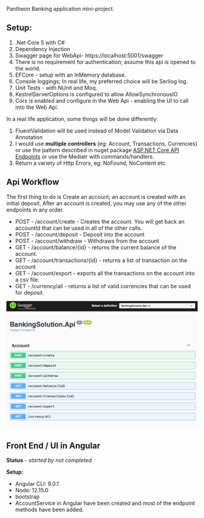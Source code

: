 Pantheon Banking application mini-project.

## Setup:
1. .Net Core 5 with C#
2. Dependency Injection
2. Swagger page for WebApi- https://localhost:5001/swagger
3. There is no requirement for authentication; assume this api is opened to the world.
4. EFCore - setup with an InMemory database.
5. Console loggings; In real life, my preferred choice will be Serilog log.
6. Unit Tests - with NUnit and Moq.
7. KestrelServerOptions is configured to allow AllowSynchronousIO
8. Cors is enabled and configure in the Web Api - enabling the UI to call into the Web Api.

In a real life application, some things will be done differently:

1. FluentValidation will be used instead of Model Validation via Data Annotation
2. I would use **multiple controllers** (eg: Account, Transactions, Currencies) or  use the pattern described in nuget package [ASP.NET Core API Endpoints](https://github.com/ardalis/ApiEndpoints) or use the Mediatr with commands/handlers.
3. Return a variety of Http Errors, eg: NoFound, NoContent etc


## Api Workflow

The first thing to do is Create an account; an account is created with an initial deposit.  After an account is created, you may use any of the other endpoints in any order.

* POST - /account/create - Creates the account. You will get back an accountId that can be used in all of the other calls.
* POST - /account/deposit - Deposit into the account
* POST - /account/withdraw - Withdraws from the account
* GET - /account/balance/{id} - returns the current balance of the account.
* GET - /account/transactions/{id} - returns a list of transaction on the account
* GET - /account/export - exports all the transactions on the account into a csv file.
* GET - /currency/all - returns a list of valid currencies that can be used for deposit.

![Swagger](pantheonapi01.png)


## Front End / UI in Angular 
**Status** - _started by not completed._

**Setup:**

* Angular CLI: 9.0.1
* Node: 12.15.0
* bootstrap
* AccountService in Angular have been created and most of the endpoint methods have been added.
